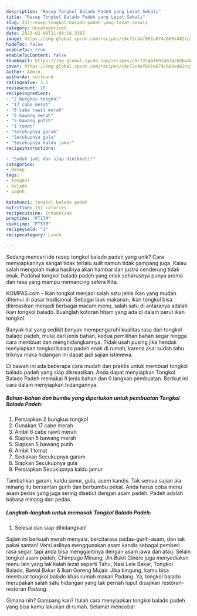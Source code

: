```yaml
---
description: "Resep Tongkol Balado Padeh yang Lezat Sekali"
title: "Resep Tongkol Balado Padeh yang Lezat Sekali"
slug: 237-resep-tongkol-balado-padeh-yang-lezat-sekali
category: Uncategorized
date: 2023-02-08T11:09:14.338Z
image: https://img-global.cpcdn.com/recipes/c8c72c4af691a874/680x482cq70/tongkol-balado-padeh-foto-resep-utama.jpg
hideToc: false
enableToc: true
enableTocContent: false
thumbnail: https://img-global.cpcdn.com/recipes/c8c72c4af691a874/680x482cq70/tongkol-balado-padeh-foto-resep-utama.jpg
cover: https://img-global.cpcdn.com/recipes/c8c72c4af691a874/680x482cq70/tongkol-balado-padeh-foto-resep-utama.jpg
author: Admin
authorAv: notfound
ratingvalue: 3.5
reviewcount: 18
recipeingredient:
- "2 bungkus tongkol"
- "17 cabe merah"
- "6 cabe rawit merah"
- "5 bawang merah"
- "5 bawang putih"
- "1 tomat"
- "Secukupnya garam"
- "Secukupnya gula"
- "Secukupnya kaldu jamur"
recipeinstructions:

- "Sudah jadi dan siap dinikmati!"
categories:
- Resep
tags:
- tongkol
- balado
- padeh

katakunci: tongkol balado padeh 
nutrition: 151 calories
recipecuisine: Indonesian
preptime: "PT17M"
cooktime: "PT57M"
recipeyield: "1"
recipecategory: Lunch

---
```





Sedang mencari ide resep tongkol balado padeh yang unik? Cara menyiapkannya sangat tidak terlalu sulit namun tidak gampang juga. Kalau salah mengolah maka hasilnya akan hambar dan justru cenderung tidak enak. Padahal tongkol balado padeh yang enak seharusnya punya aroma dan rasa yang mampu memancing selera Kita.





KOMPAS.com - Ikan tongkol menjadi salah satu jenis ikan yang mudah ditemui di pasar tradisional. Sebagai lauk makanan, ikan tongkol bisa dikreasikan menjadi berbagai macam menu, salah satu di antaranya adalah ikan tongkol balado. Buanglah kotoran hitam yang ada di dalam perut ikan tongkol.

Banyak hal yang sedikit banyak mempengaruhi kualitas rasa dari tongkol balado padeh, mulai dari jenis bahan, kedua pemilihan bahan segar hingga cara membuat dan menghidangkannya. Tidak usah pusing jika hendak menyiapkan tongkol balado padeh enak di rumah, karena asal sudah tahu triknya maka hidangan ini dapat jadi sajian istimewa.






Di bawah ini ada beberapa cara mudah dan praktis untuk membuat tongkol balado padeh yang siap dikreasikan. Anda dapat menyiapkan Tongkol Balado Padeh memakai 9 jenis bahan dan 0 langkah pembuatan. Berikut ini cara dalam menyiapkan hidangannya.

<!--inarticleads1-->

##### Bahan-bahan dan bumbu yang diperlukan untuk pembuatan Tongkol Balado Padeh:

1. Persiapkan 2 bungkus tongkol
1. Gunakan 17 cabe merah
1. Ambil 6 cabe rawit merah
1. Siapkan 5 bawang merah
1. Siapkan 5 bawang putih
1. Ambil 1 tomat
1. Sediakan Secukupnya garam
1. Siapkan Secukupnya gula
1. Persiapkan Secukupnya kaldu jamur


Tambahkan garam, kaldu jamur, gula, asem kandis. Tak semua sajian ala minang itu bersantan gurih dan berbumbu pekat. Anda harus coba menu asam pedas yang juga sering disebut dengan asam padeh. Padeh adalah bahasa minang dari pedas. 

<!--inarticleads2-->

##### Langkah-langkah untuk memasak Tongkol Balado Padeh:


1. Selesai dan siap dihidangkan!

Sajian ini berkuah merah menyala, bercitarasa pedas-gurih-asam, dan tak pakai santan! Versi aslinya menggunakan asam kandis sebagai pemberi rasa segar, tapi anda bisa menggantinya dengan asam jawa dan atau. Selain tongkol asam padeh, Chimpago Minang, Jln Bukit Cinere juga menyediakan menu lain yang tak kalah lezat seperti Tahu, Nasi Lele Bakar, Tongkol Balado, Bawal Bakar &amp; Ikan Goreng Mujair. Jika bingung, kamu bisa membuat tongkol balado khas rumah makan Padang. Ya, tongkol balado merupakan salah satu hidangan yang tak pernah luput disajikan restoran-restoran Padang. 

Gimana nih? Gampang kan? Itulah cara menyiapkan tongkol balado padeh yang bisa kamu lakukan di rumah. Selamat mencoba!
